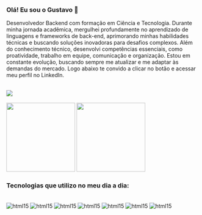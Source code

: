 ### Olá! Eu sou o Gustavo 👋

Desenvolvedor Backend com formação em Ciência e Tecnologia. Durante minha jornada acadêmica, mergulhei profundamente no aprendizado de linguagens e frameworks de back-end, aprimorando minhas habilidades técnicas e buscando soluções inovadoras para desafios complexos. Além do conhecimento técnico, desenvolvi competências essenciais, como proatividade, trabalho em equipe, comunicação e organização. Estou em constante evolução, buscando sempre me atualizar e me adaptar às demandas do mercado. Logo abaixo te convido a clicar no botão e acessar meu perfil no LinkedIn.

<div style="display: inline_block"><br/>
    <a href="https://www.linkedin.com/in/gustavo-lima15/" target="_blank"><img src="https://img.shields.io/badge/LinkedIn-0077B5?style=for-the-badge&logo=linkedin&logoColor=white" target="_blank"></a>
</div></br>

<div>
    <img height="180cm" src="https://github-readme-stats.vercel.app/api?username=gustavolima43&show_icons=true&theme=dracula"/>
    <img height="180cm" src="https://github-readme-stats.vercel.app/api/top-langs/?username=gustavolima43&layout=compact&langs_count=16&theme=dracula"/>
</div>


### Tecnologias que utilizo no meu dia a dia:

<div style="display: inline_block"><br/>
    <img align="center" alt="html15" src="https://img.shields.io/badge/HTML5-E34F26?style=for-the-badge&logo=html5&logoColor=white" />
    <img align="center" alt="html15" src="https://img.shields.io/badge/CSS3-1572B6?style=for-the-badge&logo=css3&logoColor=white" />
    <img align="center" alt="html15" src="https://img.shields.io/badge/JavaScript-323330?style=for-the-badge&logo=javascript&logoColor=F7DF1E" />
    <img align="center" alt="html15" src="https://img.shields.io/badge/TypeScript-007ACC?style=for-the-badge&logo=typescript&logoColor=white" />
    <img align="center" alt="html15" src="https://img.shields.io/badge/Node.js-43853D?style=for-the-badge&logo=node.js&logoColor=white" />
    <img align="center" alt="html15" src="https://img.shields.io/badge/Prisma-3982CE?style=for-the-badge&logo=Prisma&logoColor=white" />
    <img align="center" alt="html15" src="https://img.shields.io/badge/PostgreSQL-316192?style=for-the-badge&logo=postgresql&logoColor=white" />
</div></br>



